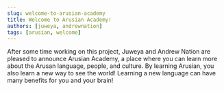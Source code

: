 ```yaml
---
slug: welcome-to-arusian-academy
title: Welcome to Arusian Academy!
authors: [juweya, andrewnation]
tags: [arusian, welcome]
---
```


After some time working on this project, Juweya and Andrew Nation are pleased to announce Arusian Academy, a place where you can learn more about the Arusan language, people, and culture. By learning Arusian, you also learn a new way to see the world! Learning a new language can have many benefits for you and your brain!